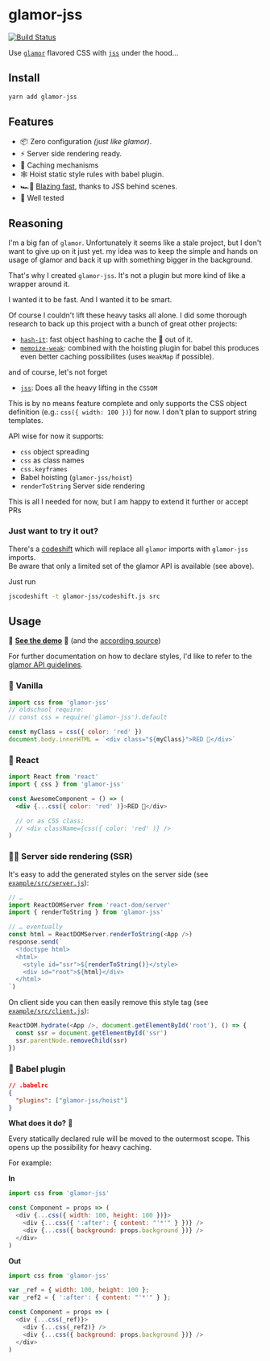 # glamor-jss

[![Build Status](https://travis-ci.org/dan-lee/glamor-jss.svg?branch=master)](https://travis-ci.org/dan-lee/glamor-jss)

Use [`glamor`](https://github.com/threepointone/glamor) flavored CSS with [`jss`](https://github.com/cssinjs/jss) under the hood…

## Install

```sh
yarn add glamor-jss
```

## Features

* 📦 Zero configuration *(just like glamor)*.
* ⚡️ Server side rendering ready.
* 💭 Caching mechanisms
* 🕸 Hoist static style rules with babel plugin.
* 🏎💨 [Blazing fast](https://github.com/cssinjs/jss/blob/master/docs/performance.md), thanks to JSS behind scenes.
* 📝 Well tested

## Reasoning

I'm a big fan of `glamor`.
Unfortunately it seems like a stale project, but I don't want to give up on it just yet.  my idea was to keep the simple and hands on usage of glamor and back it up with something bigger in the background.

That's why I created `glamor-jss`. It's not a plugin but more kind of like a wrapper around it.

I wanted it to be fast. And I wanted it to be smart.

Of course I couldn't lift these heavy tasks all alone. I did some thorough research to back up this project with a bunch of great other projects:

* [`hash-it`](https://github.com/planttheidea/hash-it): fast object hashing to cache the 💩 out of it.
* [`memoize-weak`](https://github.com/timkendrick/memoize-weak): combined with the hoisting plugin for babel this produces even better caching possibilites (uses `WeakMap` if possible).

and of course, let's not forget

* [`jss`](https://github.com/cssinjs/jss): Does all the heavy lifting in the `CSSOM`

This is by no means feature complete and only supports the CSS object definition (e.g.: `css({ width: 100 })`) for now. I don't plan to support string templates.

API wise for now it supports:

* `css` object spreading
* `css` as class names
* `css.keyframes`
* Babel hoisting (`glamor-jss/hoist`)
* `renderToString` Server side rendering 

This is all I needed for now, but I am happy to extend it further or accept PRs

### Just want to try it out?

There's a [codeshift](https://github.com/facebook/jscodeshift) which will replace all `glamor` imports with `glamor-jss` imports.  
Be aware that only a limited set of the glamor API is available (see above).

Just run

```sh
jscodeshift -t glamor-jss/codeshift.js src
```

## Usage

🎊 **[See the demo](https://glamor-jss.now.sh)** 🎉 (and the [according source](example/src))

For further documentation on how to declare styles, I'd like to refer to the [glamor API guidelines](https://github.com/threepointone/glamor/blob/master/docs/api.md).


### 🍨 Vanilla
```js
import css from 'glamor-jss'
// oldschool require:
// const css = require('glamor-jss').default

const myClass = css({ color: 'red' })
document.body.innerHTML = `<div class="${myClass}">RED 🎈</div>`
```

### 🔋 React

```jsx
import React from 'react'
import { css } from 'glamor-jss'

const AwesomeComponent = () => (
  <div {...css({ color: 'red' )}>RED 🎈</div>

  // or as CSS class:
  // <div className={css({ color: 'red' )} />
)
```

### 💁‍♀️ Server side rendering (SSR)

It's easy to add the generated styles on the server side (see [`example/src/server.js`](example/src/server.js)):

```js
// …
import ReactDOMServer from 'react-dom/server'
import { renderToString } from 'glamor-jss'

// … eventually
const html = ReactDOMServer.renderToString(<App />)
response.send(`
  <!doctype html>
  <html>
    <style id="ssr">${renderToString()}</style>
    <div id="root">${html}</div>
  </html>
`)
```

On client side you can then easily remove this style tag (see [`example/src/client.js`](example/src/client.js)):

```js
ReactDOM.hydrate(<App />, document.getElementById('root'), () => {
  const ssr = document.getElementById('ssr')
  ssr.parentNode.removeChild(ssr)
})
```

### 🐠 Babel plugin

```json
// .babelrc
{
  "plugins": ["glamor-jss/hoist"]
}
```

**What does it do?** 🤔

Every statically declared rule will be moved to the outermost scope. This opens up the possibility for heavy caching.

For example:

**In**

```js
import css from 'glamor-jss'

const Component = props => (
  <div {...css({ width: 100, height: 100 })}>
    <div {...css({ ':after': { content: "'*'" } })} />
	<div {...css({ background: props.background })} />
  </div>
)
```

**Out**

```js
import css from 'glamor-jss'

var _ref = { width: 100, height: 100 };
var _ref2 = { ':after': { content: "'*'" } };

const Component = props => (
  <div {...css(_ref)}>
    <div {...css(_ref2)} />
	<div {...css({ background: props.background })} />
  </div>
)
```

